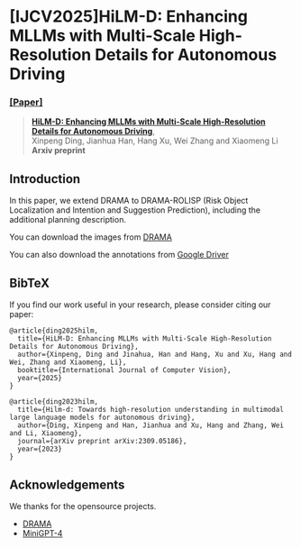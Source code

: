 # [IJCV2025]HiLM-D: Enhancing MLLMs with Multi-Scale High-Resolution Details for Autonomous Driving
### [[Paper]](https://arxiv.org/pdf/2309.05186) 

> [**HiLM-D: Enhancing MLLMs with Multi-Scale High-Resolution Details for Autonomous Driving**](https://arxiv.org/pdf/2309.05186),          
> Xinpeng Ding, Jianhua Han, Hang Xu, Wei Zhang and Xiaomeng Li
> **Arxiv preprint**

## Introduction

In this paper, we extend DRAMA to DRAMA-ROLISP (Risk Object Localization and Intention and Suggestion Prediction), including the additional planning description.


You can download the images from [DRAMA](https://usa.honda-ri.com/drama)

You can also download the annotations from [Google Driver](https://drive.google.com/file/d/1cP4UGZQL2OR3s_cZvFpNxw3ZtTlktqhG/view?usp=drive_link)

## BibTeX
If you find our work useful in your research, please consider citing our paper:
```
@article{ding2025hilm,
  title={HiLM-D: Enhancing MLLMs with Multi-Scale High-Resolution Details for Autonomous Driving},
  author={Xinpeng, Ding and Jinahua, Han and Hang, Xu and Xu, Hang and Wei, Zhang and Xiaomeng, Li},
  booktitle={International Journal of Computer Vision},
  year={2025}
}

@article{ding2023hilm,
  title={Hilm-d: Towards high-resolution understanding in multimodal large language models for autonomous driving},
  author={Ding, Xinpeng and Han, Jianhua and Xu, Hang and Zhang, Wei and Li, Xiaomeng},
  journal={arXiv preprint arXiv:2309.05186},
  year={2023}
}
```

## Acknowledgements
We thanks for the opensource projects.
- [DRAMA](https://usa.honda-ri.com/drama)
- [MiniGPT-4](https://github.com/Vision-CAIR/MiniGPT-4)